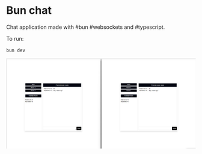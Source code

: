 # Bun chat

Chat application made with #bun #websockets and #typescript.

To run:

```bash
bun dev
```

![Bun chat](screenshot_1.png)
